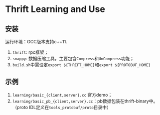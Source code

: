 # Thrift Learning and Use

## 安装 

运行环境：GCC版本支持c++11.

1. `thrift`: rpc框架；
2. `snappy`: 数据压缩工具，主要包含`Compress`和`UnCompress`功能；
3. `build.sh`中需设定`export ${THRIFT_HOME}`和`export ${PROTOBUF_HOME}`

## 示例

1. `learning/basic_{client,server}.cc` 官方demo；
2. `learning/basic_pb_{client,server}.cc`：pb数据包装在thrift-binary中。（proto IDL定义在`tools_protobuf/proto`目录中）





